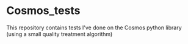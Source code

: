 # Cosmos_tests
This repository contains tests I've done on the Cosmos python library (using a small quality treatment algorithm)
